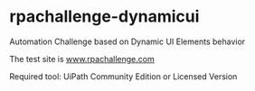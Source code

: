 # rpachallenge-dynamicui
Automation Challenge based on Dynamic UI Elements behavior

The test site is www.rpachallenge.com

Required tool: UiPath Community Edition or Licensed Version
